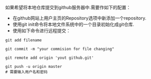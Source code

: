 如果希望将本地仓库提交到github服务器中.需要作如下的配置：

- 在github网站上用户主页的Repository选项中新添加一个repository.
- 使用git init命令将本地文件系统中的一个目录初始化成git仓库.
- 使用如下命令进行远程提交：

```shell
git add filename

git commit -m "your commision for file changing"

git remote add origin 'yout github.git'

git push -u origin master
# 需要输入用户名和密码
```

